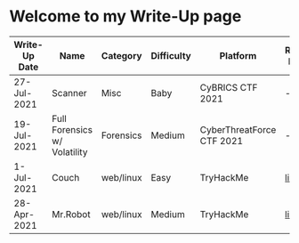 # Welcome to my Write-Up page

|Write-Up Date|Name|Category|Difficulty|Platform|Room Link|Write-Up Link|
|-------------|----|--------|----------|--------|---------|------------|
|27-Jul-2021|Scanner|Misc|Baby|CyBRICS CTF 2021|-|[link](CTF/CyBRICS_2021/Scanner/README.md)|
|19-Jul-2021|Full Forensics w/ Volatility|Forensics|Medium|CyberThreatForce CTF 2021|-|[link](CTF/CyberTreatForce_2021/Forensics/README.md)|
|1-Jul-2021|Couch|web/linux|Easy|TryHackMe|<a href="https://tryhackme.com/room/couch" target="_blank">link</a>|[link](TryHackMe/Couch/README.md)|
|28-Apr-2021|Mr.Robot|web/linux|Medium|TryHackMe|<a href="https://tryhackme.com/room/mrrobot" target="_blank">link</a>|[link](TryHackMe/MrRobot/README.md)|

